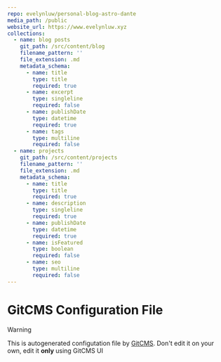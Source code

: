 ```yaml
---
repo: evelynluw/personal-blog-astro-dante
media_path: /public
website_url: https://www.evelynluw.xyz
collections:
  - name: blog posts
    git_path: /src/content/blog
    filename_pattern: ''
    file_extension: .md
    metadata_schema:
      - name: title
        type: title
        required: true
      - name: excerpt
        type: singleline
        required: false
      - name: publishDate
        type: datetime
        required: true
      - name: tags
        type: multiline
        required: false
  - name: projects
    git_path: /src/content/projects
    filename_pattern: ''
    file_extension: .md
    metadata_schema:
      - name: title
        type: title
        required: true
      - name: description
        type: singleline
        required: true
      - name: publishDate
        type: datetime
        required: true
      - name: isFeatured
        type: boolean
        required: false
      - name: seo
        type: multiline
        required: false
---
```

# GitCMS Configuration File
> [!WARNING]
> This is autogenerated configutation file by [GitCMS](https://gitcms.blog). Don't edit it on your own, edit it **only** using GitCMS UI
